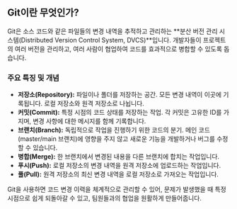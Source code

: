 ## Git이란 무엇인가?

Git은 소스 코드와 같은 파일들의 변경 내역을 추적하고 관리하는 **분산 버전 관리 시스템(Distributed Version Control System, DVCS)**입니다. 개발자들이 프로젝트의 여러 버전을 관리하고, 여러 사람이 협업하여 코드를 효과적으로 병합할 수 있도록 돕습니다.

### 주요 특징 및 개념

*   **저장소(Repository):** 파일이나 폴더를 저장하는 공간. 모든 변경 내역이 이곳에 기록됩니다. 로컬 저장소와 원격 저장소로 나뉩니다.
*   **커밋(Commit):** 특정 시점의 코드 상태를 저장하는 작업. 각 커밋은 고유한 ID를 가지며, 변경 사항에 대한 메시지를 함께 기록합니다.
*   **브랜치(Branch):** 독립적으로 작업을 진행하기 위한 코드의 분기. 메인 코드(master/main 브랜치)에 영향을 주지 않고 새로운 기능을 개발하거나 버그를 수정할 수 있습니다.
*   **병합(Merge):** 한 브랜치에서 변경된 내용을 다른 브랜치에 합치는 작업입니다.
*   **푸시(Push):** 로컬 저장소의 변경 내역을 원격 저장소에 업로드하는 작업입니다.
*   **풀(Pull):** 원격 저장소의 최신 변경 내역을 로컬 저장소로 가져오는 작업입니다.

Git을 사용하면 코드 변경 이력을 체계적으로 관리할 수 있어, 문제가 발생했을 때 특정 시점으로 쉽게 되돌아갈 수 있고, 팀원들과의 협업을 원활하게 만들어줍니다.

